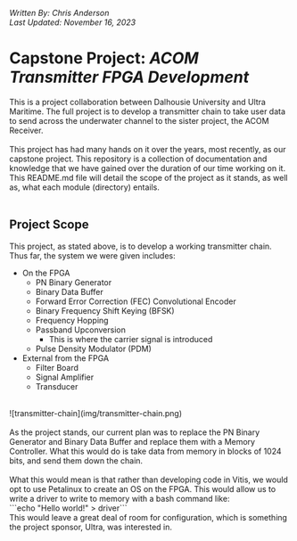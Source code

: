 *Written By: Chris Anderson*<br>
*Last Updated: November 16, 2023*

# Capstone Project: *ACOM Transmitter FPGA Development*
This is a project collaboration between Dalhousie University and Ultra Maritime. The full project is to develop a transmitter chain to take user data to send across the underwater channel to the sister project, the ACOM Receiver. 
<br>
<br>
This project has had many hands on it over the years, most recently, as our capstone project. This repository is a collection of documentation and knowledge that we have gained over the duration of our time working on it. This README\.md file will detail the scope of the project as it stands, as well as, what each module (directory) entails. 
<br> 
<br>
## Project Scope
This project, as stated above, is to develop a working transmitter chain. Thus far, the system we were given includes: <br>

+ On the FPGA
    + PN Binary Generator
    + Binary Data Buffer
    + Forward Error Correction (FEC) Convolutional Encoder
    + Binary Frequency Shift Keying (BFSK)
    + Frequency Hopping
    + Passband Upconversion
        + This is where the carrier signal is introduced
    + Pulse Density Modulator (PDM)
+ External from the FPGA
    + Filter Board
    + Signal Amplifier
    + Transducer 
<br>
![transmitter-chain](img/transmitter-chain.png)
<br>
<br>
As the project stands, our current plan was to replace the PN Binary Generator and Binary Data Buffer and replace them with a Memory Controller. What this would do is take data from memory in blocks of 1024 bits, and send them down the chain. 
<br>
<br>
What this would mean is that rather than developing code in Vitis, we would opt to use Petalinux to create an OS on the FPGA. This would allow us to write a driver to write to memory with a bash command like: <br>
```echo "Hello world!" > driver``` <br>
This would leave a great deal of room for configuration, which is something the project sponsor, Ultra, was interested in.